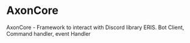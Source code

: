 # AxonCore
AxonCore - Framework to interact with Discord library ERIS.
Bot Client, Command handler, event Handler
